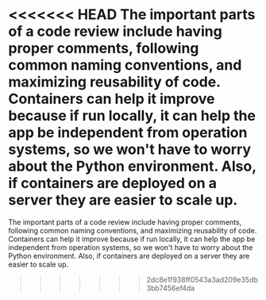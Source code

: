 <<<<<<< HEAD
The important parts of a code review include having proper comments, following common naming conventions, and maximizing reusability of code.
Containers can help it improve because if run locally, it can help the app be independent from operation systems, so we won't have to worry about the Python environment. Also, if containers are deployed on a server they are easier to scale up.
=======
The important parts of a code review include having proper comments, following common naming conventions, and maximizing reusability of code.
Containers can help it improve because if run locally, it can help the app be independent from operation systems, so we won't have to worry about the Python environment. Also, if containers are deployed on a server they are easier to scale up.
>>>>>>> 2dc8e1f938ff0543a3ad209e35db3bb7456ef4da
